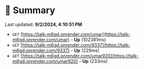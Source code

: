 # 📖 Summary
Last updated: **9/2/2024, 4:10:51 PM**

- `GET` [https://talk-m6gd.onrender.com/umar](https://talk-m6gd.onrender.com/umar) - **Up** (102381ms)
- `GET` [https://talk-m6gd.onrender.com/9337](https://talk-m6gd.onrender.com/9337) - **Up** (229ms)
- `GET` [https://talk-m6gd.onrender.com/umar920](https://talk-m6gd.onrender.com/umar920) - **Up** (233ms)
